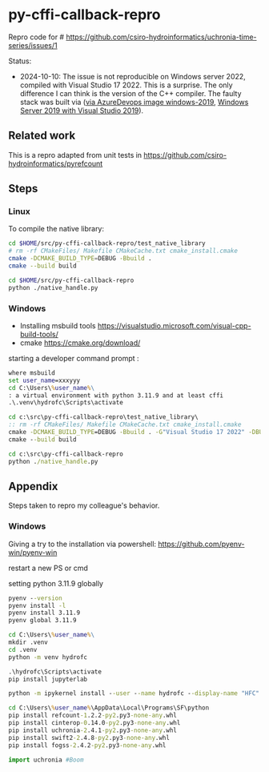 # py-cffi-callback-repro

Repro code for # https://github.com/csiro-hydroinformatics/uchronia-time-series/issues/1

Status:

* 2024-10-10: The issue is not reproducible on Windows server 2022, compiled with Visual Studio 17 2022. This is a surprise. The only difference I can think is the version of the C++ compiler. The faulty stack was built via ([via AzureDevops image windows-2019](https://github.com/csiro-hydroinformatics/hydro-forecast-windows-pipeline/blob/e2e19c403dc971c7135eb691827d2b892996259d/azure-pipelines.yml#L35), [Windows Server 2019 with Visual Studio 2019](https://learn.microsoft.com/en-us/azure/devops/pipelines/agents/hosted?view=azure-devops&tabs=yaml)).

## Related work

This is a repro adapted from unit tests in https://github.com/csiro-hydroinformatics/pyrefcount

## Steps

### Linux

To compile the native library:

```sh
cd $HOME/src/py-cffi-callback-repro/test_native_library
# rm -rf CMakeFiles/ Makefile CMakeCache.txt cmake_install.cmake
cmake -DCMAKE_BUILD_TYPE=DEBUG -Bbuild .
cmake --build build
```

```sh
cd $HOME/src/py-cffi-callback-repro
python ./native_handle.py 
```

### Windows

* Installing msbuild tools https://visualstudio.microsoft.com/visual-cpp-build-tools/
* cmake https://cmake.org/download/

starting a developer command prompt :

```bat
where msbuild
set user_name=xxxyyy
cd C:\Users\%user_name%\
: a virtual environment with python 3.11.9 and at least cffi
.\.venv\hydrofc\Scripts\activate

cd c:\src\py-cffi-callback-repro\test_native_library\
:: rm -rf CMakeFiles/ Makefile CMakeCache.txt cmake_install.cmake
cmake -DCMAKE_BUILD_TYPE=DEBUG -Bbuild . -G"Visual Studio 17 2022" -DBUILD_SHARED_LIBS:BOOL=ON 
cmake --build build
```

```bat
cd c:\src\py-cffi-callback-repro
python ./native_handle.py 
```

## Appendix

Steps taken to repro my colleague's behavior.

### Windows

Giving a try to the installation via powershell: https://github.com/pyenv-win/pyenv-win

restart a new PS or cmd

setting python 3.11.9 globally

```bat
pyenv --version
pyenv install -l
pyenv install 3.11.9
pyenv global 3.11.9

cd C:\Users\%user_name%\
mkdir .venv
cd .venv
python -m venv hydrofc

.\hydrofc\Scripts\activate
pip install jupyterlab

python -m ipykernel install --user --name hydrofc --display-name "HFC"

cd C:\Users\%user_name%\AppData\Local\Programs\SF\python
pip install refcount-1.2.2-py2.py3-none-any.whl
pip install cinterop-0.14.0-py2.py3-none-any.whl
pip install uchronia-2.4.1-py2.py3-none-any.whl
pip install swift2-2.4.8-py2.py3-none-any.whl
pip install fogss-2.4.2-py2.py3-none-any.whl
```

```py
import uchronia #Boom
```